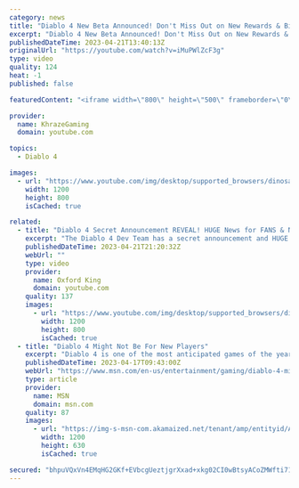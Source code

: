 ```yaml
---
category: news
title: "Diablo 4 New Beta Announced! Don't Miss Out on New Rewards & Big End Game Reveals (Diablo 4 News)"
excerpt: "Diablo 4 New Beta Announced! Don't Miss Out on New Rewards & Big End Game Reveals (Diablo 4 News) Enjoying the video?"
publishedDateTime: 2023-04-21T13:40:13Z
originalUrl: "https://youtube.com/watch?v=iMuPWlZcF3g"
type: video
quality: 124
heat: -1
published: false

featuredContent: "<iframe width=\"800\" height=\"500\" frameborder=\"0\" src=\"https://www.youtube.com/embed/iMuPWlZcF3g\" allow=\"accelerometer; autoplay; encrypted-media; gyroscope; picture-in-picture\" allowfullscreen></iframe>"

provider:
  name: KhrazeGaming
  domain: youtube.com

topics:
  - Diablo 4

images:
  - url: "https://www.youtube.com/img/desktop/supported_browsers/dinosaur.png"
    width: 1200
    height: 800
    isCached: true

related:
  - title: "Diablo 4 Secret Announcement REVEAL! HUGE News for FANS & NEW Players!"
    excerpt: "The Diablo 4 Dev Team has a secret announcement and HUGE news to share about Diablo 4. Don't miss this Diablo IV video ..."
    publishedDateTime: 2023-04-21T21:20:32Z
    webUrl: ""
    type: video
    provider:
      name: Oxford King
      domain: youtube.com
    quality: 137
    images:
      - url: "https://www.youtube.com/img/desktop/supported_browsers/dinosaur.png"
        width: 1200
        height: 800
        isCached: true
  - title: "Diablo 4 Might Not Be For New Players"
    excerpt: "Diablo 4 is one of the most anticipated games of the year, and with good reason. Diablo is in a class of games like Rogue, Doom, Myst, Pokemon, Metroid, and Castlevania where it has become so ..."
    publishedDateTime: 2023-04-17T09:43:00Z
    webUrl: "https://www.msn.com/en-us/entertainment/gaming/diablo-4-might-not-be-for-new-players/ar-AA19YlRY"
    type: article
    provider:
      name: MSN
      domain: msn.com
    quality: 87
    images:
      - url: "https://img-s-msn-com.akamaized.net/tenant/amp/entityid/AA19N7dn.img?h=630&w=1200&m=6&q=60&o=t&l=f&f=jpg"
        width: 1200
        height: 630
        isCached: true

secured: "bhpuVQxVn4EMqHG2GKf+EVbcgUeztjgrXxad+xkg02CI0wBtsyACoZMWfti71g69tAwxyCio6Z3Tlk8Q8sdkIhwy9ghSBQeISc8vQSxddMUz93RONeX49lr2TKGs9cG+uJIuGlSQZ+cuxzZ+OAUkY/O5IZQmBznb/5BS/ntEXdADjFtYlnwXTHOr6RD4jESKpd60vvKu1Lwo9QUe9R5hDjWMtmi0ZA19zPiwEtlgpaCX9f485C6uIoGO2gH6pYSqC/GL1nJ6coojv9G4cqbeXNuJ0hVkY0ja8g9rHWzen3JAFhNX8wlAl+U4yo6viM4C/eZfRtUWMIiRoYqrPFGfuC9xkrgCFye7TTsZN/j5J8SUIKV2GoHTyKAND6welupW04mp6H+9uL9ZxWrXwa1caBost193wcYyG0Jo/iRFNOaYJVnUwG7vmwiES0PyEom8;HxOjpS4x3DRNy+Dlv1nu+w=="
---
```


